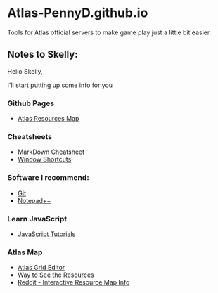 # Atlas-PennyD.github.io
Tools for Atlas official servers to make game play just a little bit easier.

## Notes to Skelly:
Hello Skelly,

I'll start putting up some info for you
### Github Pages
 * [Atlas Resources Map](https://atlas-pennyd.github.io)

### Cheatsheets
 * [MarkDown Cheatsheet](https://guides.github.com/pdfs/markdown-cheatsheet-online.pdf)
 * [Window Shortcuts](https://support.microsoft.com/en-us/help/12445/windows-keyboard-shortcuts)
 
### Software I recommend:
  * [Git](https://git-scm.com/downloads)  
  * [Notepad++](https://notepad-plus-plus.org/)

### Learn JavaScript
  * [JavaScript Tutorials](https://javascript.info/)

### Atlas Map
 * [Atlas Grid Editor](https://wiki.nitrado.net/en/Server_Grid_Editor#5._Exporting_the_.Json_and_Map_Images)
 * [Way to See the Resources](https://www.playatlas.com/index.php?/forums/topic/14487-is-there-a-way-to-see-the-resouces-on-each-type-of-island/)
 * [Reddit - Interactive Resource Map Info](https://www.reddit.com/r/playatlas/comments/abfj43/interactive_resource_map_for_atlas_wip/eczxpvc/)
